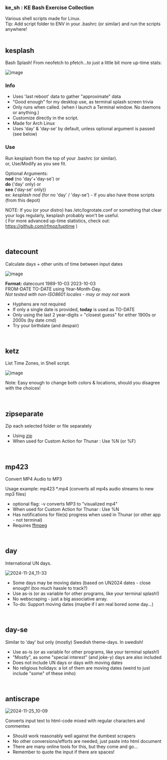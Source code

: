 ### **ke_sh : KE Bash Exercise Collection**  
Various shell scripts made for Linux.   
Tip: Add script folder to ENV in your .bashrc (or similar) and run the scripts anywhere! 
<br/>
<br/>

## kesplash

Bash Splash!
From neofetch to pfetch...to just a little bit more up-time stats:

![image](https://github.com/kedepot/ke_sh/assets/95410139/b1c657cf-aaad-427e-8c7b-f2b7d6283bcd)

### Info
- Uses 'last reboot' data to gather "approximate" data
- "Good enough" for my desktop use, as terminal splash screen trivia
- Only runs when called. (when I launch a Terminal window. No daemons or anything.)
- Customize directly in the script. 
- Made for Arch Linux
- Uses 'day' & 'day-se' by default, unless optional argument is passed (see below)

### Use
Run kesplash from the top of your .bashrc (or similar).  
or, Use/Modify as you see fit.

Optional Arguments:  
**nod** (no 'day'+'day-se') or  
**do** ('day' only) or  
**seo** ('day-se' only))  
ex: _kesplash nod_ (for no 'day' / 'day-se') - if you also have those scripts (from this depot)

NOTE: If you (or your distro) has /etc/logrotate.conf or something that clear your logs regularly, 
kesplash probably won't be useful.  
( For more advanced up-time statistics, check out:
https://github.com/rfmoz/tuptime )

<br/>

## datecount
Calculate days + other units of time between input dates
  
![image](https://github.com/kedepot/ke_sh/assets/95410139/ff0c793b-52f3-40db-bd22-1bcf008924c4)


**Format:** datecount 1989-10-03 2023-10-03  
FROM-DATE TO-DATE using Year-Month-Day.  
_Not tested with non-ISO8601 locales - may or may not work_

- Hyphens are not required
- If only a single date is provided, **today** is used as TO-DATE
- Only using the last 2 year-digits = "closest guess" for either 1900s or 2000s (by date cmd)
- Try your birthdate (and despair)

<br/>

## ketz
List Time Zones, in Shell script.

![image](https://user-images.githubusercontent.com/95410139/232210713-53559e23-61e3-47da-ac0e-25dfbe11f2bf.png)

Note: Easy enough to change both colors & locations, should you disagree with the choices!

<br/>

## zipseparate
Zip each selected folder or file separately
- Using [zip](https://man.archlinux.org/man/zip.1.en)
- When used for Custom Action for Thunar : Use %N (or %F)

<br/>

## mp423
Convert MP4 Audio to MP3

Usage example:  mp423 *.mp4  (converts all mp4s audio streams to new mp3 files)
- optional flag: -v converts MP3 to "visualized mp4"
- When used for Custom Action for Thunar : Use %N
- Has notifications for file(s) progress when used in Thunar (or other app - not terminal)
- Requires [ffmpeg](https://wiki.archlinux.org/title/FFmpeg)

<br/>

## day
International UN days.  

![2024-11-24_11-33](https://github.com/user-attachments/assets/d523c4ab-c96e-4d99-abbe-a22ada7ca8db)

- Some days may be moving dates (based on UN2024 dates - close enough! (too much hassle to track?) 
- Use as-is (or as variable for other programs, like your terminal splash!)
- No webscraping - just a big associative array.
- To-do: Support moving dates (maybe if I am real bored some day...)

<br/>

## day-se
Similar to 'day' but only (mostly) Swedish theme-days. In swedish!
- Use as-is (or as variable for other programs, like your terminal splash!)
- "Mostly", as some "special interest" (and joke-y) days are also included
- Does not include UN days or days with moving dates
- No religious holidays: a lot of them are moving dates (weird to just include "some" of these imho)

<br/>

## antiscrape  

![2024-11-25_10-09](https://github.com/user-attachments/assets/f7bb5bc5-61a6-43d1-aa2d-6ee8b83151e5)

Converts input text to html-code mixed with regular characters and commentes  
- Should work reasonably well against the dumbest scrapers
- No other conversions/efforts are needed, just paste into html document
- There are many online tools for this, but they come and go...
- Remember to quote the input if there are spaces!
